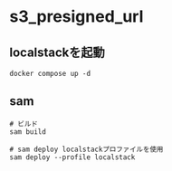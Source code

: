 # s3_presigned_url

## localstackを起動
```bin/bash
docker compose up -d
```

## sam
```
# ビルド
sam build

# sam deploy localstackプロファイルを使用
sam deploy --profile localstack
```